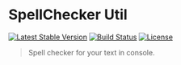 SpellChecker Util
=================
[![Latest Stable Version](https://poser.pugx.org/ovr/spellcheck-cli/v/stable.svg)](https://packagist.org/packages/ovr/spellcheck-cli)
[![Build Status](https://travis-ci.org/ovr/spellcheck-cli.svg)](https://travis-ci.org/ovr/spellcheck-cli)
[![License](https://poser.pugx.org/ovr/spellcheck-cli/license.svg)](https://packagist.org/packages/ovr/spellcheck-cli)

> Spell checker for your text in console.